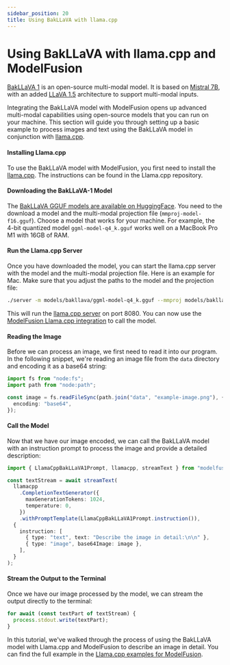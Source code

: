 ```yaml
---
sidebar_position: 20
title: Using BakLLaVA with llama.cpp
---
```


# Using BakLLaVA with llama.cpp and ModelFusion

[BakLLaVA 1](https://huggingface.co/SkunkworksAI/BakLLaVA-1) is an open-source multi-modal model. It is based on [Mistral 7B](https://mistral.ai/news/announcing-mistral-7b/), with an added [LLaVA 1.5](https://llava-vl.github.io/) architecture to support multi-modal inputs.

Integrating the BakLLaVA model with ModelFusion opens up advanced multi-modal capabilities using open-source models that you can run on your machine. This section will guide you through setting up a basic example to process images and text using the BakLLaVA model in conjunction with [llama.cpp](https://github.com/ggerganov/llama.cpp).

#### Installing Llama.cpp

To use the BakLLaVA model with ModelFusion, you first need to install the [llama.cpp](https://github.com/ggerganov/llama.cpp). The instructions can be found in the Llama.cpp repository.

#### Downloading the BakLLaVA-1 Model

The [BakLLaVA GGUF models are available on HuggingFace](https://huggingface.co/mys/ggml_bakllava-1/tree/main). You need to the download a model and the multi-modal projection file (`mmproj-model-f16.gguf`). Choose a model that works for your machine. For example, the 4-bit quantized model `ggml-model-q4_k.gguf` works well on a MacBook Pro M1 with 16GB of RAM.

#### Run the Llama.cpp Server

Once you have downloaded the model, you can start the llama.cpp server with the model and the multi-modal projection file. Here is an example for Mac. Make sure that you adjust the paths to the model and the projection file:

```sh
./server -m models/bakllava/ggml-model-q4_k.gguf --mmproj models/bakllava/mmproj-model-f16.gguf`
```

This will run the [llama.cpp server](https://github.com/ggerganov/llama.cpp/tree/master/examples/server) on port 8080. You can now use the [ModelFusion Llama.cpp integration](/integration/model-provider/llamacpp) to call the model.

#### Reading the Image

Before we can process an image, we first need to read it into our program. In the following snippet, we're reading an image file from the `data` directory and encoding it as a base64 string:

```ts
import fs from "node:fs";
import path from "node:path";

const image = fs.readFileSync(path.join("data", "example-image.png"), {
  encoding: "base64",
});
```

#### Call the Model

Now that we have our image encoded, we can call the BakLLaVA model with an instruction prompt to process the image and provide a detailed description:

```ts
import { LlamaCppBakLLaVA1Prompt, llamacpp, streamText } from "modelfusion";

const textStream = await streamText(
  llamacpp
    .CompletionTextGenerator({
      maxGenerationTokens: 1024,
      temperature: 0,
    })
    .withPromptTemplate(LlamaCppBakLLaVA1Prompt.instruction()),
  {
    instruction: [
      { type: "text", text: "Describe the image in detail:\n\n" },
      { type: "image", base64Image: image },
    ],
  }
);
```

#### Stream the Output to the Terminal

Once we have our image processed by the model, we can stream the output directly to the terminal:

```ts
for await (const textPart of textStream) {
  process.stdout.write(textPart);
}
```

In this tutorial, we've walked through the process of using the BakLLaVA model with Llama.cpp and ModelFusion to describe an image in detail. You can find the full example in the [Llama.cpp examples for ModelFusion](https://github.com/lgrammel/modelfusion/tree/main/examples/basic/src/model-provider/llamacpp).
